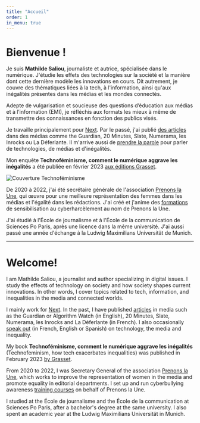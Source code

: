 ```yaml
---
title: "Accueil"
order: 1
in_menu: true
---
```

# Bienvenue !

Je suis **Mathilde Saliou**, journaliste et autrice, spécialisée dans le numérique. J'étudie les effets des technologies sur la société et la manière dont cette dernière modèle les innovations en cours. Dit autrement, je couvre des thématiques liées à la tech, à l'information, ainsi qu'aux inégalités présentes dans les médias et les mondes connectés.

Adepte de vulgarisation et soucieuse des questions d’éducation aux médias et à l’information (EMI), je réfléchis aux formats les mieux à même de transmettre des connaissances en fonction des publics visés.

Je travaille principalement pour [Next](https://www.nextinpact.com/). Par le passé, j'ai publié [des articles](https://mathildesaliou.com/portfolio.html) dans des médias comme the Guardian, 20 Minutes, Slate, Numerama, les Inrocks ou La Déferlante. Il m'arrive aussi de [prendre la parole](https://mathildesaliou.com/evenements.html) pour parler de technologies, de médias et d'inégalités.

Mon enquête **Technoféminisme, comment le numérique aggrave les inégalités** a été publiée en février 2023 [aux éditions Grasset](https://www.grasset.fr/livres/technofeminisme-9782246828822).

![Couverture Technoféminisme](https://github.com/mathildsl/test-website-repo-3796/blob/main/images/Technofeminisme_MathildeSaliou_small.jpeg?raw=true)

De 2020 à 2022, j'ai été secrétaire générale de l'association [Prenons la Une](https://prenonslaune.fr/), qui œuvre pour une meilleure représentation des femmes dans les médias et l'égalité dans les rédactions. J'ai créé et j'anime des [formations](https://prenonslaune.fr/2020/11/cyberharcelement-journaliste/) de sensibilisation au cyberharcèlement au nom de Prenons la Une.

J'ai étudié à l'École de journalisme et à l'École de la communication de Sciences Po Paris, après une licence dans la même université. J'ai aussi passé une année d'échange à la Ludwig Maximilians Universität de Munich.

---------


# Welcome!

I am Mathilde Saliou, a journalist and author specializing in digital issues. I study the effects of technology on society and how society shapes current innovations. In other words, I cover topics related to tech, information, and inequalities in the media and connected worlds.

I mainly work for [Next](https://next.ink/). In the past, I have published [articles](https://mathildesaliou.com/portfolio.html) in media such as the Guardian or Algorithm Watch (in English), 20 Minutes, Slate, Numerama, les Inrocks and La Déferlante (in French). I also occasionally [speak out](https://mathildesaliou.com/evenements.html) (in French, English or Spanish) on technology, the media and inequality.

My book __Technoféminisme, comment le numérique aggrave les inégalités__ (Technofeminism, how tech exacerbates inequalities) was published in February 2023 [by Grasset](https://www.grasset.fr/livres/technofeminisme-9782246828822).

From 2020 to 2022, I was Secretary General of the association [Prenons la Une](https://prenonslaune.fr/), which works to improve the representation of women in the media and promote equality in editorial departments. I set up and run cyberbullying awareness [training courses](https://prenonslaune.fr/2020/11/cyberharcelement-journaliste/) on behalf of Prenons la Une.

I studied at the École de journalisme and the École de la communication at Sciences Po Paris, after a bachelor's degree at the same university. I also spent an academic year at the Ludwig Maximilians Universität in Munich. 